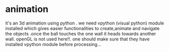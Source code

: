 # animation
it's an 3d animation using python . we need vpython (visual python) module installed which gives easier functionalities to create,animate and navigate the objects .once the ball touches the one wall it heads towards another wall. openGL is not used here!!. one should make sure that they have installed vpython module before processing...
